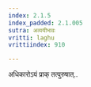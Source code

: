 ```yaml
---
index: 2.1.5
index_padded: 2.1.005
sutra: अव्ययीभावः
vritti: laghu
vrittiindex: 910

---
```

अधिकारोऽयं प्राक् तत्पुरुषात्..